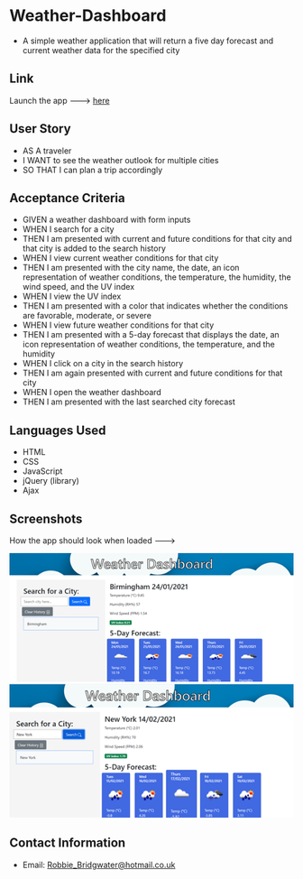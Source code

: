 # Weather-Dashboard
- A simple weather application that will return a five day forecast and current weather data for the specified city

## Link
Launch the app ---> [here](https://robbie-bridgwater.github.io/Homework_week7/)

## User Story

- AS A traveler
- I WANT to see the weather outlook for multiple cities
- SO THAT I can plan a trip accordingly


## Acceptance Criteria
- GIVEN a weather dashboard with form inputs
- WHEN I search for a city
- THEN I am presented with current and future conditions for that city and that city is added to the search history
- WHEN I view current weather conditions for that city
- THEN I am presented with the city name, the date, an icon representation of weather conditions, the temperature, the humidity, the wind speed, and the UV index
- WHEN I view the UV index
- THEN I am presented with a color that indicates whether the conditions are favorable, moderate, or severe
- WHEN I view future weather conditions for that city
- THEN I am presented with a 5-day forecast that displays the date, an icon representation of weather conditions, the temperature, and the humidity
- WHEN I click on a city in the search history
- THEN I am again presented with current and future conditions for that city
- WHEN I open the weather dashboard
- THEN I am presented with the last searched city forecast


## Languages Used
- HTML 
- CSS 
- JavaScript 
- jQuery (library)
- Ajax

## Screenshots
How the app should look when loaded --->

![image](assets/img/screenshot.png)
![image](assets/img/screenshot2.png)

## Contact Information
- Email: Robbie_Bridgwater@hotmail.co.uk